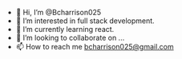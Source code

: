- 👋 Hi, I’m @Bcharrison025
- 👀 I’m interested in full stack development.
- 🌱 I’m currently learning react.
- 💞️ I’m looking to collaborate on ...
- 📫 How to reach me bcharrison025@gmail.com
<!---
Bcharrison025/Bcharrison025 is a ✨ special ✨ repository because its `README.md` (this file) appears on your GitHub profile.
You can click the Preview link to take a look at your changes.
--->
